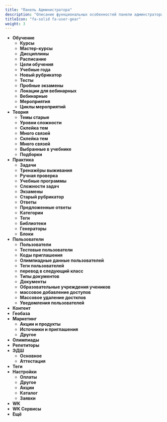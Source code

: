 ```yaml
---
title: "Панель Администратора"
description: "Описание функциональных особенностей панели админстратора"
titleIcon: "fa-solid fa-user-gear"
weight: 3
---
```

- **Обучение**
  - **Курсы**
  - **Мастер-курсы**
  - **Дисциплины**
  - **Расписание**
  - **Цели обучения**
  - **Учебные года**
  - **Новый рубрикатор**
  - **Тесты**
  - **Пробные экзамены**
  - **Локации для вебинарных**
  - **Вебинарные**
  - **Мероприятия**
  - **Циклы мероприятий**
- **Теория**
  - **Темы старые**
  - **Уровни сложности**
  - **Склейка тем**
  - **Много связей**
  - **Склейка тем**
  - **Много связей**
  - **Выбранные в учебнике**
  - **Подборки**
- **Практика**
  - **Задачи**
  - **Тренажёры выживания**
  - **Ручная проверка**
  - **Учебные программы**
  - **Сложности задач**
  - **Экзамены**
  - **Старый рубрикатор**
  - **Ответы**
  - **Предложенные ответы**
  - **Категории**
  - **Теги**
  - **Библиотеки**
  - **Генераторы**
  - **Блоки**
- **Пользователи**
  - **Пользователи**
  - **Тестовые пользователи**
  - **Коды приглашения**
  - **Олимпиадные данные пользователей**
  - **Теги пользователей**
  - **перевод в следующий класс**
  - **Типы документов**
  - **Документы**
  - **Образовательные учреждения учеников**
  - **массовое добавление доступов**
  - **Массовое удаление досткпов**
  - **Уведомления пользователей**
- **Контент**
- **Геобаза**
- **Маркетинг**
    - **Акции и продукты**
    - **Источники и приглашения**
    - **Другое**
- **Олимпиады**
- **Репетиторы**
- **ЭДШ**
    - **Основное**
    - **Аттестация**
- **Теги**
- **Настройки**
    - **Оплаты**
    - **Другое**
    - **Акции**
    - **Каталог**
    - **Заявки**
- **WK**
- **WK Сервисы**
- **Ещё**